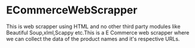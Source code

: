 # ECommerceWebScrapper
This is web scrapper using HTML and no other third party modules like Beautiful Soup,xlml,Scappy etc.This is a E Commerce web scrapper where we can collect the data of the product names and it's respective URLs.
